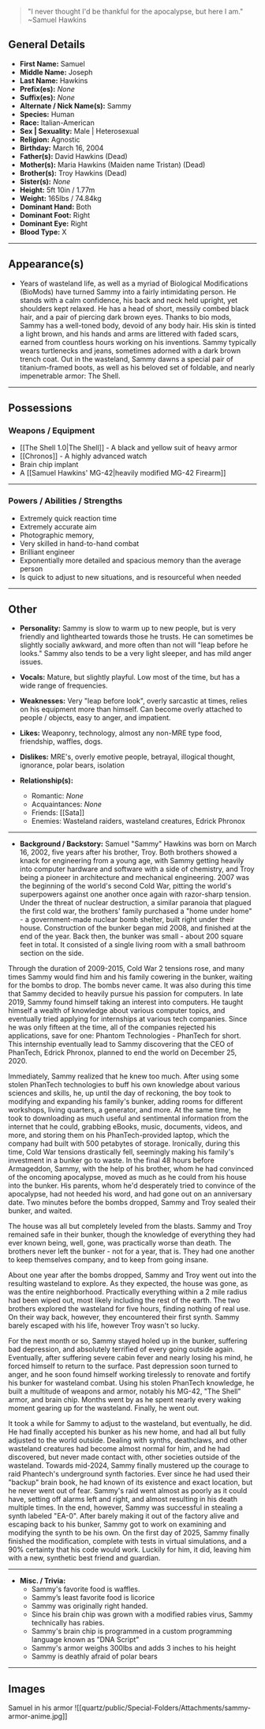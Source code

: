 > "I never thought I'd be thankful for the apocalypse, but here I am." ~Samuel Hawkins

## General Details

- **First Name:** Samuel
- **Middle Name:** Joseph
- **Last Name:** Hawkins
- **Prefix(es):** *None*
- **Suffix(es):** *None*
- **Alternate / Nick Name(s):** Sammy
- **Species:** Human
- **Race:** Italian-American
- **Sex | Sexuality:** Male | Heterosexual
- **Religion:** Agnostic
- **Birthday:** March 16, 2004
- **Father(s):** David Hawkins (Dead)
- **Mother(s):** Maria Hawkins (Maiden name Tristan) (Dead)
- **Brother(s):** Troy Hawkins (Dead)
- **Sister(s):** *None*
- **Height:** 5ft 10in / 1.77m
- **Weight:** 165lbs / 74.84kg
- **Dominant Hand:** Both
- **Dominant Foot:** Right
- **Dominant Eye:** Right
- **Blood Type:** X

* * *

## Appearance(s)

- Years of wasteland life, as well as a myriad of Biological Modifications (BioMods) have turned Sammy into a fairly intimidating person. He stands with a calm confidence, his back and neck held upright, yet shoulders kept relaxed. He has a head of short, messily combed black hair, and a pair of piercing dark brown eyes. Thanks to bio mods, Sammy has a well-toned body, devoid of any body hair. His skin is tinted a light brown, and his hands and arms are littered with faded scars, earned from countless hours working on his inventions. Sammy typically wears turtlenecks and jeans, sometimes adorned with a dark brown trench coat. Out in the wasteland, Sammy dawns a special pair of titanium-framed boots, as well as his beloved set of foldable, and nearly impenetrable armor: The Shell.

* * *

## Possessions

### Weapons / Equipment
- [[The Shell 1.0|The Shell]] - A black and yellow suit of heavy armor
- [[Chronos]] - A highly advanced watch
- Brain chip implant
- A [[Samuel Hawkins' MG-42|heavily modified MG-42 Firearm]]


* * *

### Powers / Abilities / Strengths

- Extremely quick reaction time
- Extremely accurate aim
- Photographic memory,
- Very skilled in hand-to-hand combat
- Brilliant engineer
- Exponentially more detailed and spacious memory than the average person
- Is quick to adjust to new situations, and is resourceful when needed

* * *

## Other

- **Personality:** Sammy is slow to warm up to new people, but is very friendly and lighthearted towards those he trusts. He can sometimes be slightly socially awkward, and more often than not will "leap before he looks." Sammy also tends to be a very light sleeper, and has mild anger issues.
    
- **Vocals:** Mature, but slightly playful. Low most of the time, but has a wide range of frequencies.
    
- **Weaknesses:** Very "leap before look", overly sarcastic at times, relies on his equipment more than himself. Can become overly attached to people / objects, easy to anger, and impatient.
    
- **Likes:** Weaponry, technology, almost any non-MRE type food, friendship, waffles, dogs.
    
- **Dislikes:** MRE's, overly emotive people, betrayal, illogical thought, ignorance, polar bears, isolation
    
- **Relationship(s):**
    
    - Romantic: *None*
    - Acquaintances: *None*
    - Friends: [[Sata]]
    - Enemies: Wasteland raiders, wasteland creatures, Edrick Phronox
***
- **Background / Backstory:** Samuel "Sammy" Hawkins was born on March 16, 2002, five years after his brother, Troy. Both brothers showed a knack for engineering from a young age, with Sammy getting heavily into computer hardware and software with a side of chemistry, and Troy being a pioneer in architecture and mechanical engineering. 2007 was the beginning of the world's second Cold War, pitting the world's superpowers against one another once again with razor-sharp tension. Under the threat of nuclear destruction, a similar paranoia that plagued the first cold war, the brothers' family purchased a "home under home" - a government-made nuclear bomb shelter, built right under their house. Construction of the bunker began mid 2008, and finished at the end of the year. Back then, the bunker was small - about 200 square feet in total. It consisted of a single living room with a small bathroom section on the side.

Through the duration of 2009-2015, Cold War 2 tensions rose, and many times Sammy would find him and his family cowering in the bunker, waiting for the bombs to drop. The bombs never came. It was also during this time that Sammy decided to heavily pursue his passion for computers. In late 2019, Sammy found himself taking an interest into computers. He taught himself a wealth of knowledge about various computer topics, and eventually tried applying for internships at various tech companies. Since he was only fifteen at the time, all of the companies rejected his applications, save for one: Phantom Technologies - PhanTech for short. This internship eventually lead to Sammy discovering that the CEO of PhanTech, Edrick Phronox, planned to end the world on December 25, 2020.  

Immediately, Sammy realized that he knew too much. After using some stolen PhanTech technologies to buff his own knowledge about various sciences and skills, he, up until the day of reckoning, the boy took to modifying and expanding his family's bunker, adding rooms for different workshops, living quarters, a generator, and more. At the same time, he took to downloading as much useful and sentimental information from the internet that he could, grabbing eBooks, music, documents, videos, and more, and storing them on his PhanTech-provided laptop, which the company had built with 500 petabytes of storage. Ironically, during this time, Cold War tensions drastically fell, seemingly making his family's investment in a bunker go to waste. In the final 48 hours before Armageddon, Sammy, with the help of his brother, whom he had convinced of the oncoming apocalypse, moved as much as he could from his house into the bunker. His parents, whom he'd desperately tried to convince of the apocalypse, had not heeded his word, and had gone out on an anniversary date. Two minutes before the bombs dropped, Sammy and Troy sealed their bunker, and waited.

The house was all but completely leveled from the blasts. Sammy and Troy remained safe in their bunker, though the knowledge of everything they had ever known being, well, gone, was practically worse than death. The brothers never left the bunker - not for a year, that is. They had one another to keep themselves company, and to keep from going insane.

About one year after the bombs dropped, Sammy and Troy went out into the resulting wasteland to explore. As they expected, the house was gone, as was the entire neighborhood. Practically everything within a 2 mile radius had been wiped out, most likely including the rest of the earth. The two brothers explored the wasteland for five hours, finding nothing of real use. On their way back, however, they encountered their first synth. Sammy barely escaped with his life, however Troy wasn't so lucky.

For the next month or so, Sammy stayed holed up in the bunker, suffering bad depression, and absolutely terrified of every going outside again. Eventually, after suffering severe cabin fever and nearly losing his mind, he forced himself to return to the surface. Past depression soon turned to anger, and he soon found himself working tirelessly to renovate and fortify his bunker for wasteland combat. Using his stolen PhanTech knowledge, he built a multitude of weapons and armor, notably his MG-42, "The Shell" armor, and brain chip. Months went by as he spent nearly every waking moment gearing up for the wasteland. Finally, he went out.

It took a while for Sammy to adjust to the wasteland, but eventually, he did. He had finally accepted his bunker as his new home, and had all but fully adjusted to the world outside. Dealing with synths, deathclaws, and other wasteland creatures had become almost normal for him, and he had discovered, but never made contact with, other societies outside of the wasteland.
Towards mid-2024, Sammy finally mustered up the courage to raid Phantech's underground synth factories. Ever since he had used their "backup" brain book, he had known of its existence and exact location, but he never went out of fear. Sammy's raid went almost as poorly as it could have, setting off alarms left and right, and almost resulting in his death multiple times. In the end, however, Sammy was successful in stealing a synth labeled "EA-0". After barely making it out of the factory alive and escaping back to his bunker, Sammy got to work on examining and modifying the synth to be his own. On the first day of 2025, Sammy finally finished the modification, complete with tests in virtual simulations, and a 90% certainty that his code would work. Luckily for him, it did, leaving him with a new, synthetic best friend and guardian.

***
- **Misc. / Trivia:**
    - Sammy's favorite food is waffles.
    - Sammy’s least favorite food is licorice
    - Sammy was originally right handed.
    - Since his brain chip was grown with a modified rabies virus, Sammy technically has rabies.
    - Sammy's brain chip is programmed in a custom programming language known as ”DNA Script”
    - Sammy's armor weighs 300lbs and adds 3 inches to his height
    - Sammy is deathly afraid of polar bears

* * *

## Images

Samuel in his armor
![[quartz/public/Special-Folders/Attachments/sammy-armor-anime.jpg]]
